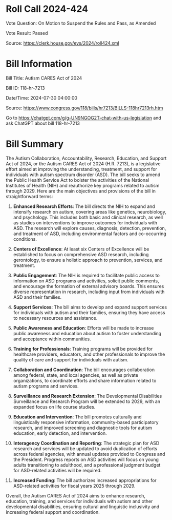# Roll Call 2024-424

Vote Question: On Motion to Suspend the Rules and Pass, as Amended

Vote Result: Passed

Source: https://clerk.house.gov/evs/2024/roll424.xml

# Bill Information

Bill Title: Autism CARES Act of 2024

Bill ID: 118-hr-7213

Date/Time: 2024-07-30 04:00:00

Source: https://www.congress.gov/118/bills/hr7213/BILLS-118hr7213rh.htm

Go to https://chatgpt.com/g/g-UN9NGOG2T-chat-with-us-legislation and ask ChatGPT about bill 118-hr-7213

# Bill Summary
The Autism Collaboration, Accountability, Research, Education, and Support Act of 2024, or the Autism CARES Act of 2024 (H.R. 7213), is a legislative effort aimed at improving the understanding, treatment, and support for individuals with autism spectrum disorder (ASD). The bill seeks to amend the Public Health Service Act to bolster the activities of the National Institutes of Health (NIH) and reauthorize key programs related to autism through 2029. Here are the main objectives and provisions of the bill in straightforward terms:

1. **Enhanced Research Efforts**: The bill directs the NIH to expand and intensify research on autism, covering areas like genetics, neurobiology, and psychology. This includes both basic and clinical research, as well as studies on interventions to improve outcomes for individuals with ASD. The research will explore causes, diagnosis, detection, prevention, and treatment of ASD, including environmental factors and co-occurring conditions.

2. **Centers of Excellence**: At least six Centers of Excellence will be established to focus on comprehensive ASD research, including gerontology, to ensure a holistic approach to prevention, services, and treatment.

3. **Public Engagement**: The NIH is required to facilitate public access to information on ASD programs and activities, solicit public comments, and encourage the formation of external advisory boards. This ensures diverse representation in research, including input from individuals with ASD and their families.

4. **Support Services**: The bill aims to develop and expand support services for individuals with autism and their families, ensuring they have access to necessary resources and assistance.

5. **Public Awareness and Education**: Efforts will be made to increase public awareness and education about autism to foster understanding and acceptance within communities.

6. **Training for Professionals**: Training programs will be provided for healthcare providers, educators, and other professionals to improve the quality of care and support for individuals with autism.

7. **Collaboration and Coordination**: The bill encourages collaboration among federal, state, and local agencies, as well as private organizations, to coordinate efforts and share information related to autism programs and services.

8. **Surveillance and Research Extension**: The Developmental Disabilities Surveillance and Research Program will be extended to 2029, with an expanded focus on life course studies.

9. **Education and Intervention**: The bill promotes culturally and linguistically responsive information, community-based participatory research, and improved screening and diagnostic tools for autism education, early detection, and intervention.

10. **Interagency Coordination and Reporting**: The strategic plan for ASD research and services will be updated to avoid duplication of efforts across federal agencies, with annual updates provided to Congress and the President. Progress reports on ASD activities will focus on young adults transitioning to adulthood, and a professional judgment budget for ASD-related activities will be required.

11. **Increased Funding**: The bill authorizes increased appropriations for ASD-related activities for fiscal years 2025 through 2029.

Overall, the Autism CARES Act of 2024 aims to enhance research, education, training, and services for individuals with autism and other developmental disabilities, ensuring cultural and linguistic inclusivity and increasing federal support and coordination.
